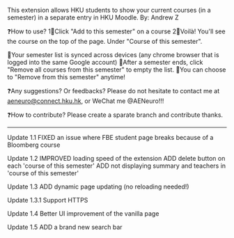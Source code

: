 This extension allows HKU students to show your current courses (in a semester) in a separate entry in HKU Moodle. 
By: Andrew Z

❓How to use?
1⃣️Click "Add to this semester" on a course
2⃣️Voilà! You'll see the course on the top of the page. Under "Course of this semester".

🎉Your semester list is synced across devices (any chrome browser that is logged into the same Google account)
🎉After a semester ends, click "Remove all courses from this semester" to empty the list.
🎉You can choose to "Remove from this semester" anytime!


❓Any suggestions? Or feedbacks? Please do not hesitate to contact me at aeneuro@connect.hku.hk, or WeChat me @AENeuro!!!

❓How to contribute?
Please create a sparate branch and contribute thanks.

----------------------
Update 1.1
FIXED an issue where FBE student page breaks because of a Bloomberg course

Update 1.2
IMPROVED loading speed of the extension
ADD delete button on each 'course of this semester'
ADD not displaying summary and teachers in 'course of this semester'

Update 1.3
ADD dynamic page updating (no reloading needed!)

Update 1.3.1
Support HTTPS

Update 1.4
Better UI improvement of the vanilla page

Update 1.5
ADD a brand new search bar
